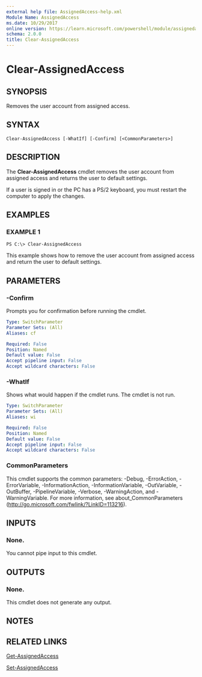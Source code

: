 ```yaml
---
external help file: AssignedAccess-help.xml
Module Name: AssignedAccess
ms.date: 10/29/2017
online version: https://learn.microsoft.com/powershell/module/assignedaccess/clear-assignedaccess?view=windowsserver2012r2-ps&wt.mc_id=ps-gethelp
schema: 2.0.0
title: Clear-AssignedAccess
---
```


# Clear-AssignedAccess

## SYNOPSIS
Removes the user account from assigned access.

## SYNTAX

```
Clear-AssignedAccess [-WhatIf] [-Confirm] [<CommonParameters>]
```

## DESCRIPTION
The **Clear-AssignedAccess** cmdlet removes the user account from assigned access and returns the user to default settings.

If a user is signed in or the PC has a PS/2 keyboard, you must restart the computer to apply the changes.

## EXAMPLES

### EXAMPLE 1
```
PS C:\> Clear-AssignedAccess
```

This example shows how to remove the user account from assigned access and return the user to default settings.

## PARAMETERS

### -Confirm
Prompts you for confirmation before running the cmdlet.

```yaml
Type: SwitchParameter
Parameter Sets: (All)
Aliases: cf

Required: False
Position: Named
Default value: False
Accept pipeline input: False
Accept wildcard characters: False
```

### -WhatIf
Shows what would happen if the cmdlet runs.
The cmdlet is not run.

```yaml
Type: SwitchParameter
Parameter Sets: (All)
Aliases: wi

Required: False
Position: Named
Default value: False
Accept pipeline input: False
Accept wildcard characters: False
```

### CommonParameters
This cmdlet supports the common parameters: -Debug, -ErrorAction, -ErrorVariable, -InformationAction, -InformationVariable, -OutVariable, -OutBuffer, -PipelineVariable, -Verbose, -WarningAction, and -WarningVariable. For more information, see about_CommonParameters (http://go.microsoft.com/fwlink/?LinkID=113216).

## INPUTS

### None.
You cannot pipe input to this cmdlet.

## OUTPUTS

### None.
This cmdlet does not generate any output.

## NOTES

## RELATED LINKS

[Get-AssignedAccess](./Get-AssignedAccess.md)

[Set-AssignedAccess](./Set-AssignedAccess.md)

